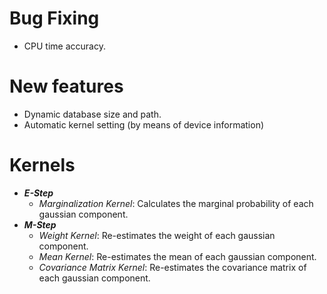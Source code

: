 Bug Fixing
==========

- CPU time accuracy.

New features
============

- Dynamic database size and path.
- Automatic kernel setting (by means of device information)

Kernels
=======
- **_E-Step_**
    - _Marginalization Kernel_: Calculates the marginal probability of each gaussian component.
- **_M-Step_**
    - _Weight Kernel_: Re-estimates the weight of each gaussian component.
    - _Mean Kernel_: Re-estimates the mean of each gaussian component.
    - _Covariance Matrix Kernel_: Re-estimates the covariance matrix of each gaussian component.

